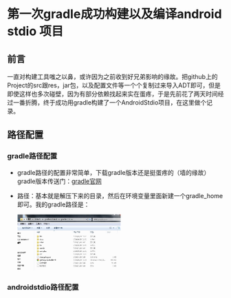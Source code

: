 # 第一次gradle成功构建以及编译android stdio 项目

## 前言
一直对构建工具嗤之以鼻，或许因为之前收到好兄弟影响的缘故。把github上的Project的src跟res，jar包，以及配置文件等一个个复制过来导入ADT即可，但是即使这样也多次碰壁，因为有部分依赖找起来实在蛋疼，于是先前花了两天时间经过一番折腾，终于成功用gradle构建了一个AndroidStdio项目，在这里做个记录。

## 路径配置
### gradle路径配置
-  gradle路径的配置非常简单，下载gradle版本还是挺蛋疼的（墙的缘故）gradle版本传送门：[gradle官网][1]

-  路径：基本就是解压下来的目录，然后在环境变量里面新建一个gradle_home即可。我的gradle路径是：
    
    <img src="gradle_dir.jpg" alt="gradle路径图片" width="240">



### androidstdio路径配置


  [1]: http://www.gradle.org